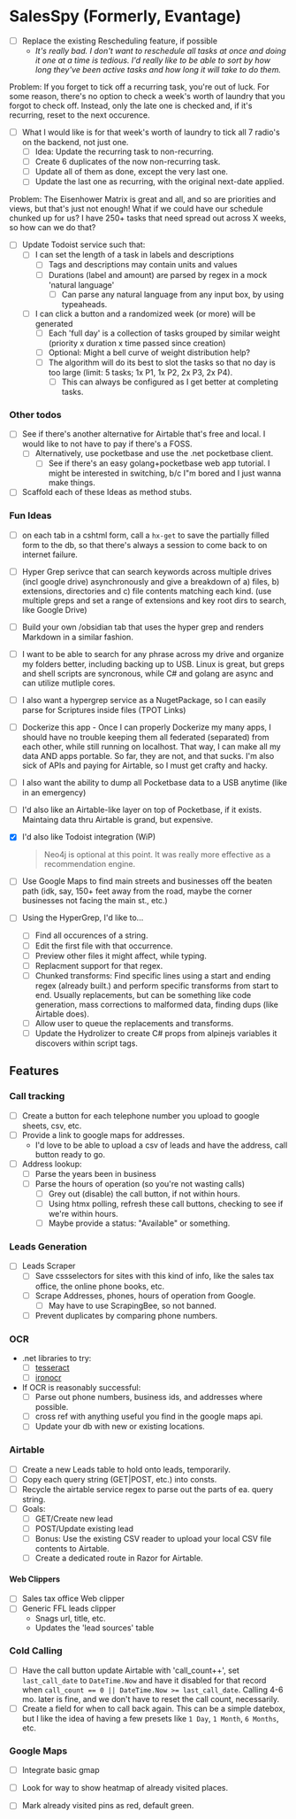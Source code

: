 # SalesSpy (Formerly, Evantage)

- [ ] Replace the existing Rescheduling feature, if possible
  - _It's really bad. I don't want to reschedule all tasks at once and doing it one at a time is tedious. I'd really like to be able to sort by how long they've been active tasks and how long it will take to do them._

Problem: If you forget to tick off a recurring task, you're out of luck. For some reason, there's no option to check a week's worth of laundry that you forgot to check off.  Instead, only the late one is checked and, if it's recurring, reset to the next occurence.
- [ ] What I would like is for that week's worth of laundry to tick all 7 radio's on the backend, not just one.
  - [ ] Idea: Update the recurring task to non-recurring.
  - [ ] Create 6 duplicates of the now non-recurring task.
  - [ ] Update all of them as done, except the very last one.
  - [ ] Update the last one as recurring, with the original next-date applied.
  
Problem:  The Eisenhower Matrix is great and all, and so are priorities and views, but that's just not enough!  What if we could have our schedule chunked up for us?  I have 250+ tasks that need spread out across X weeks, so how can we do that?

- [ ] Update Todoist service such that:
  - [ ] I can set the length of a task in labels and descriptions
    - [ ] Tags and descriptions may contain units and values
    - [ ] Durations (label and amount) are parsed by regex in a mock 'natural language'
      - [ ] Can parse any natural language from any input box, by using typeaheads.
  - [ ] I can click a button and a randomized week (or more) will be generated
    - [ ] Each 'full day' is a collection of tasks grouped by similar weight (priority x duration x time passed since creation)
    - [ ] Optional: Might a bell curve of weight distribution help?
    - [ ] The algorithm will do its best to slot the tasks so that no day is too large (limit: 5 tasks; 1x P1, 1x P2, 2x P3, 2x P4).  
      - [ ] This can always be configured as I get better at completing tasks.
### Other todos

- [ ] See if there's another alternative for Airtable that's free and local.  I would like to not have to pay if there's a FOSS.
  - [ ] Alternatively, use pocketbase and use the .net pocketbase client.
    - [ ] See if there's an easy golang+pocketbase web app tutorial.  I might be interested in switching, b/c I"m bored and I just wanna make things.
- [ ] Scaffold each of these Ideas as method stubs.

### Fun Ideas

- [ ] on each tab in a cshtml form, call a `hx-get` to save the partially filled form to the db, so that there's always a session to come back to on internet failure.
- [ ] Hyper Grep serivce that can search keywords across multiple drives (incl google drive) asynchronously and give a breakdown of a) files, b) extensions, directories and c) file contents matching each kind. (use multiple greps and set a range of extensions and  key root dirs to search, like Google Drive)
- [ ] Build your own /obsidian tab that uses the hyper grep and renders Markdown in a similar fashion.
- [ ] I want to be able to search for any phrase across my drive and organize my folders better, including backing up to USB.  Linux is great, but greps and shell scripts are syncronous, while C# and golang are async and can utilize mutliple cores.
- [ ] I also want a hypergrep service as a NugetPackage, so I can easily parse for Scriptures inside files (TPOT Links)
- [ ] Dockerize this app - Once I can properly Dockerize my many apps, I should have no trouble keeping them all federated (separated) from each other, while still running on localhost.  That way, I can make all my data AND apps portable.  So far, they are not, and that sucks.  I'm also sick of APIs and paying for Airtable, so I must get crafty and hacky.
- [ ] I also want the ability to dump all Pocketbase data to a USB anytime (like in an emergency)
- [ ] I'd also like an Airtable-like layer on top of Pocketbase, if it exists.  Maintaing data thru Airtable is grand, but expensive.
- [x] I'd also like Todoist integration (WiP)
  > Neo4j is optional at this point.  It was really more effective as a recommendation engine.

- [ ] Use Google Maps to find main streets and businesses off the beaten path (idk, say, 150+ feet away from the road, maybe the corner businesses not facing the main st., etc.)
- [ ] Using the HyperGrep, I'd like to...
  - [ ] Find all occurences of a string.
  - [ ] Edit the first file with that occurrence.
  - [ ] Preview other files it might affect, while typing.
  - [ ] Replacment support for that regex.
  - [ ] Chunked transforms: Find specific lines using a start and ending regex (already built.) and perform specific transforms from start to end.  Usually replacements, but can be something like code generation, mass corrections to malformed data, finding dups (like Airtable does).
  - [ ] Allow user to queue the replacements and transforms.
  - [ ] Update the Hydrolizer to create C# props from alpinejs variables it discovers within script tags.

## Features

### Call tracking
- [ ] Create a button for each telephone number you upload to google sheets, csv, etc.
- [ ] Provide a link to google maps for addresses.
  -  I'd love to be able to upload a csv of leads and have the address, call button ready to go.
- [ ] Address lookup:
  - [ ] Parse the years been in business
  - [ ] Parse the hours of operation (so you're not wasting calls)
    - [ ] Grey out (disable) the call button, if not within hours.
    - [ ] Using htmx polling, refresh these call buttons, checking to see if we're within hours.
    - [ ] Maybe provide a status: "Available" or something.
### Leads Generation
- [ ] Leads Scraper
  - [ ] Save cssselectors for sites with this kind of info, like the sales tax office, the online phone books, etc.
  - [ ] Scrape Addresses, phones, hours of operation from Google.
    - [ ] May have to use ScrapingBee, so not banned.
  - [ ] Prevent duplicates by comparing phone numbers.

### OCR

- .net libraries to try:
  - [ ] [tesseract](https://dev.to/mhamzap10/how-to-use-tesseract-ocr-in-c-9gc)
  - [ ] [ironocr](https://ironsoftware.com/csharp/ocr/examples/simple-csharp-ocr-tesseract/?utm_source=nuget&utm_medium=organic&utm_campaign=readme&utm_content=supportanddocs)
- If OCR is reasonably successful:
  - [ ] Parse out phone numbers, business ids, and addresses where possible.
  - [ ] cross ref with anything useful you find in the google maps api.
  - [ ] Update your db with new or existing locations.

### Airtable

- [ ] Create a new Leads table to hold onto leads, temporarily.
- [ ] Copy each query string (GET|POST, etc.) into consts.
- [ ] Recycle the airtable service regex to parse out the parts of ea. query string.
- [ ] Goals:
  - [ ] GET/Create new lead
  - [ ] POST/Update existing lead
  - [ ] Bonus: Use the existing CSV reader to upload your local CSV file contents to Airtable.
  - [ ] Create a dedicated route in Razor for Airtable.

#### Web Clippers
- [ ] Sales tax office Web clipper
- [ ] Generic FFL leads clipper
  - Snags url, title, etc.
  - Updates the 'lead sources' table

### Cold Calling
- [ ] Have the call button update Airtable with 'call_count++', set `last_call_date` to `DateTime.Now` and have it disabled for that record when `call_count == 0 || DateTime.Now >= last_call_date`.  Calling 4-6 mo. later is fine, and we don't have to reset the call count, necessarily.  
- [ ] Create a field for when to call back again.  This can be a simple datebox, but I like the idea of having a few presets like `1 Day`, `1 Month`, `6 Months`, etc.

### Google Maps
- [ ] Integrate basic gmap
- [ ] Look for way to show heatmap of already visited places.
- [ ] Mark already visited pins as red, default green.


